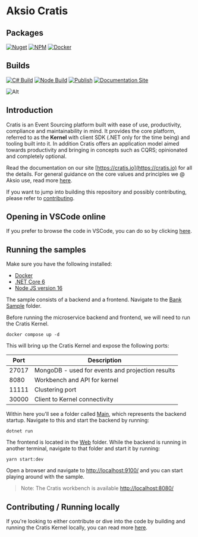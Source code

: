 # Aksio Cratis

## Packages

[![Nuget](https://img.shields.io/nuget/v/Aksio.Cratis?logo=nuget)](http://nuget.org/packages/aksio.cratis)
[![NPM](https://img.shields.io/npm/v/@aksio/cratis-applications-frontend?label=@aksio/cratis-applications-frontend&logo=npm)](https://www.npmjs.com/package/@aksio/cratis-applications-frontend)
[![Docker](https://img.shields.io/docker/v/aksioinsurtech/cratis?label=Cratis%20Kernel&logo=docker&sort=semver)](https://hub.docker.com/r/aksioinsurtech/cratis)

## Builds

[![C# Build](https://github.com/aksio-insurtech/Cratis/actions/workflows/dotnet-build.yml/badge.svg)](https://github.com/aksio-insurtech/Cratis/actions/workflows/dotnet-build.yml)
[![Node Build](https://github.com/aksio-insurtech/Cratis/actions/workflows/node-build.yml/badge.svg)](https://github.com/aksio-insurtech/Cratis/actions/workflows/node-build.yml)
[![Publish](https://github.com/aksio-insurtech/Cratis/actions/workflows/publish.yml/badge.svg)](https://github.com/aksio-insurtech/Cratis/actions/workflows/publish.yml)
[![Documentation Site](https://github.com/aksio-insurtech/Cratis/actions/workflows/pages.yml/badge.svg)](https://github.com/aksio-insurtech/Cratis/actions/workflows/pages.yml)

![Alt](https://repobeats.axiom.co/api/embed/51aa0aa357e84296b1d66b50d7143c917fee9471.svg "Repobeats analytics image")

## Introduction

Cratis is an Event Sourcing platform built with ease of use, productivity, compliance and maintainability in mind.
It provides the core platform, referred to as the **Kernel** with client SDK (.NET only for the time being) and tooling
built into it. In addition Cratis offers an application model aimed towards productivity and bringing in concepts
such as CQRS; opinionated and completely optional.

Read the documentation on our site [https://cratis.io](https://cratis.io) for all the details.
For general guidance on the core values and principles we @ Aksio use, read more [here](https://github.com/aksio-insurtech/Home/blob/main/profile/README.md).

If you want to jump into building this repository and possibly contributing, please refer to [contributing](./Documentation/contributing.md).

## Opening in VSCode online

If you prefer to browse the code in VSCode, you can do so by clicking [here](https://vscode.dev/github/aksio-insurtech/Cratis).

## Running the samples

Make sure you have the following installed:

- [Docker](https://www.docker.com/products/docker-desktop)
- [.NET Core 6](https://dotnet.microsoft.com/download/dotnet/6.0)
- [Node JS version 16](https://nodejs.org/)

The sample consists of a backend and a frontend.
Navigate to the [Bank Sample](./Samples/Banking/Bank) folder.

Before running the microservice backend and frontend, we will need to run the Cratis Kernel.

```shell
docker compose up -d
```

This will bring up the Cratis Kernel and expose the following ports:

| Port | Description |
| ---- | ----------- |
| 27017 | MongoDB - used for events and projection results |
| 8080 | Workbench and API for kernel |
| 11111 | Clustering port |
| 30000 | Client to Kernel connectivity |

Within here you'll see a folder called [Main](./Samples/Banking/Bank/Main), which represents the backend startup.
Navigate to this and start the backend by running:

```shell
dotnet run
```

The frontend is located in the [Web](./Samples/Banking/Bank/Web) folder. While the backend is running in another terminal,
navigate to that folder and start it by running:

```shell
yarn start:dev
```

Open a browser and navigate to [http://localhost:9100/](http://localhost:9100/) and you can start playing
around with the sample.

> Note: The Cratis workbench is available [http://localhost:8080/](http://localhost:8080/)

## Contributing / Running locally

If you're looking to either contribute or dive into the code by building and running the Cratis Kernel locally,
you can read more [here](./Documentation/contributing.md).
